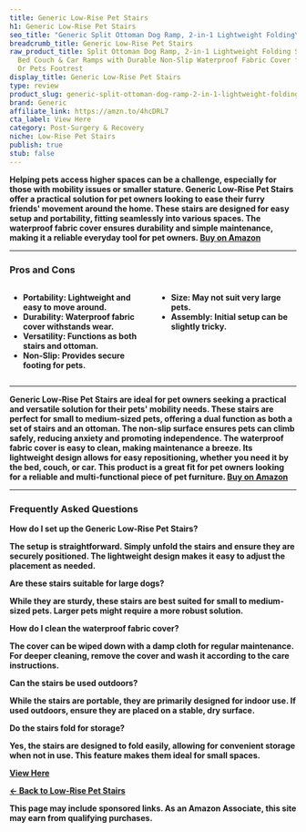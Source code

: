 ```yaml
---
title: Generic Low-Rise Pet Stairs
h1: Generic Low-Rise Pet Stairs
seo_title: "Generic Split Ottoman Dog Ramp, 2-in-1 Lightweight Folding\u2026"
breadcrumb_title: Generic Low-Rise Pet Stairs
raw_product_title: Split Ottoman Dog Ramp, 2-in-1 Lightweight Folding Stairs and Ottomans,
  Bed Couch & Car Ramps with Durable Non-Slip Waterproof Fabric Cover for Dogs Cats
  Or Pets Footrest
display_title: Generic Low-Rise Pet Stairs
type: review
product_slug: generic-split-ottoman-dog-ramp-2-in-1-lightweight-folding-stairs-and-ot-705fd220
brand: Generic
affiliate_link: https://amzn.to/4hcDRL7
cta_label: View Here
category: Post-Surgery & Recovery
niche: Low-Rise Pet Stairs
publish: true
stub: false
---
```


<div id="intro" class="full-width">
  <p><strong>Helping pets access higher spaces can be a challenge, especially for those with mobility issues or smaller stature. Generic Low-Rise Pet Stairs offer a practical solution for pet owners looking to ease their furry friends' movement around the home. These stairs are designed for easy setup and portability, fitting seamlessly into various spaces. The waterproof fabric cover ensures durability and simple maintenance, making it a reliable everyday tool for pet owners. <a href="https://amzn.to/4hcDRL7" rel="nofollow sponsored noopener" target="_blank"><strong>Buy on Amazon</strong></a></p>
</div>

<hr />
<h3 id="pros-cons">Pros and Cons</h3>
<div class="pc-grid" style="display:grid;grid-template-columns:1fr 1fr;gap:16px;">
  <ul>
    <li><strong>Portability:</strong> Lightweight and easy to move around.</li>
    <li><strong>Durability:</strong> Waterproof fabric cover withstands wear.</li>
    <li><strong>Versatility:</strong> Functions as both stairs and ottoman.</li>
    <li><strong>Non-Slip:</strong> Provides secure footing for pets.</li>
  </ul>
  <ul>
    <li><strong>Size:</strong> May not suit very large pets.</li>
    <li><strong>Assembly:</strong> Initial setup can be slightly tricky.</li>
  </ul>
</div>
<hr />

<div class="full-width">
  <p>Generic Low-Rise Pet Stairs are ideal for pet owners seeking a practical and versatile solution for their pets' mobility needs. These stairs are perfect for small to medium-sized pets, offering a dual function as both a set of stairs and an ottoman. The non-slip surface ensures pets can climb safely, reducing anxiety and promoting independence. The waterproof fabric cover is easy to clean, making maintenance a breeze. Its lightweight design allows for easy repositioning, whether you need it by the bed, couch, or car. This product is a great fit for pet owners looking for a reliable and multi-functional piece of pet furniture. <a href="https://amzn.to/4hcDRL7" rel="nofollow sponsored noopener" target="_blank"><strong>Buy on Amazon</strong></a></p>
</div>

<hr />
<h3 id="faqs">Frequently Asked Questions</h3>

<p><strong>How do I set up the Generic Low-Rise Pet Stairs?</strong></p>
<p>The setup is straightforward. Simply unfold the stairs and ensure they are securely positioned. The lightweight design makes it easy to adjust the placement as needed.</p>

<p><strong>Are these stairs suitable for large dogs?</strong></p>
<p>While they are sturdy, these stairs are best suited for small to medium-sized pets. Larger pets might require a more robust solution.</p>

<p><strong>How do I clean the waterproof fabric cover?</strong></p>
<p>The cover can be wiped down with a damp cloth for regular maintenance. For deeper cleaning, remove the cover and wash it according to the care instructions.</p>

<p><strong>Can the stairs be used outdoors?</strong></p>
<p>While the stairs are portable, they are primarily designed for indoor use. If used outdoors, ensure they are placed on a stable, dry surface.</p>

<p><strong>Do the stairs fold for storage?</strong></p>
<p>Yes, the stairs are designed to fold easily, allowing for convenient storage when not in use. This feature makes them ideal for small spaces.</p>
<p><a class="btn" href="https://amzn.to/4hcDRL7" target="_blank" rel="nofollow sponsored noopener">View Here</a></p>
<p><a href="/roundups/post-surgery-recovery/low-rise-pet-stairs/">← Back to Low-Rise Pet Stairs</a></p>
<aside class="disclosure">This page may include sponsored links. As an Amazon Associate, this site may earn from qualifying purchases.</aside>
